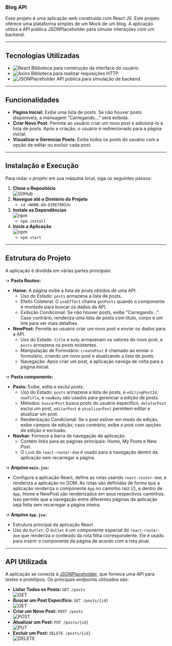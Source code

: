### Blog API

Esse projeto é uma aplicação web construída com React JS. Este projeto oferece uma plataforma simples de um Mock de um blog. A aplicação utiliza a API pública JSONPlaceholder para simular interações com um backend.

---

## Tecnologias Utilizadas

- ![React](https://img.shields.io/badge/React-61DAFB?style=for-the-badge&logo=react&logoColor=black) Biblioteca para construção da interface do usuário.
- ![Axios](https://img.shields.io/badge/Axios-5A29E3?style=for-the-badge&logo=axios&logoColor=white) Biblioteca para realizar requisições HTTP.
- ![JSONPlaceholder](https://img.shields.io/badge/JSONPlaceholder-8B9D4F?style=for-the-badge&logo=json&logoColor=white) API pública para simulação de backend.

---

## Funcionalidades

- **Página Inicial:** Exibe uma lista de posts. Se não houver posts disponíveis, a mensagem "Carregando..." será exibida.
- **Criar Novo Post:** Permite ao usuário criar um novo post e adicioná-lo à lista de posts. Após a criação, o usuário é redirecionado para a página inicial.
- **Visualizar e Gerenciar Posts:** Exibe todos os posts do usuário com a opção de editar ou excluir cada post.

---

## Instalação e Execução

Para rodar o projeto em sua máquina local, siga os seguintes passos:

1. **Clone o Repositório**  
   ![GitHub](https://img.shields.io/badge/GitHub-181717?style=for-the-badge&logo=github&logoColor=white)
2. **Navegue até o Diretório do Projeto**  
   - `cd <NOME-DO-DIRETÓRIO>`
3. **Instale as Dependências**  
   ![npm](https://img.shields.io/badge/npm-CB3837?style=for-the-badge&logo=npm&logoColor=white)
   - `npm install`
4. **Inicie a Aplicação**  
   ![npm](https://img.shields.io/badge/npm-CB3837?style=for-the-badge&logo=npm&logoColor=white)
   - `npm start`

---

## Estrutura do Projeto

A aplicação é dividida em várias partes principais:

-> **Pasta Routes:**
   - **Home:** A página exibe a lista de posts obtidos de uma API.
     - Uso do Estado: `posts` armazena a lista de posts.
     - Efeito Colateral: O `useEffect` chama `getPosts` quando o componente é montado para buscar os dados da API.
     - Exibição Condicional: Se não houver posts, exibe "Carregando...". Caso contrário, renderiza uma lista de posts com título, corpo e um link para ver mais detalhes.
   - **NewPost:** Permite ao usuário criar um novo post e enviar os dados para a API.
     - Uso do Estado: `title` e `body` armazenam os valores do novo post, e `posts` armazena os posts existentes.
     - Manipulação de Formulário: `createPost` é chamado ao enviar o formulário, criando um novo post e atualizando a lista de posts.
     - Navegação: Após criar um post, a aplicação navega de volta para a página inicial.

-> **Pasta components:**
   - **Posts:** Exibe, edita e exclui posts.
     - Uso do Estado: `posts` armazena a lista de posts, e `editingPostId`, `newTitle`, e `newBody` são usados para gerenciar a edição de posts.
     - Métodos: `buscarPost` busca posts do usuário específico, `deletarPost` exclui um post, `editarPost` e `atualizarPost` permitem editar e atualizar um post.
     - Renderização Condicional: Se o post estiver em modo de edição, exibe campos de edição; caso contrário, exibe o post com opções de edição e exclusão.
   - **Navbar:** Fornece a barra de navegação da aplicação.
     - Contém links para as páginas principais: Home, My Posts e New Post.
     - O `Link` do `react-router-dom` é usado para a navegação dentro da aplicação sem recarregar a página.

-> **Arquivo `main.jsx`:**
   - Configura a aplicação React, define as rotas usando `react-router-dom`, e renderiza a aplicação no DOM. As rotas são definidas de forma que a aplicação renderiza o componente `App` no caminho raiz (/), e dentro de `App`, Home e NewPost são renderizados em seus respectivos caminhos. Isso permite que a navegação entre diferentes páginas da aplicação seja feita sem recarregar a página inteira.

-> **Arquivo `App.jsx`:**
   - Estrutura principal da aplicação React
   - Uso do `Outlet`: O `Outlet` é um componente especial do `react-router-dom` que renderiza o conteúdo da rota filha correspondente. Ele é usado para inserir o componente da página de acordo com a rota atual.

---

## API Utilizada

A aplicação se conecta à [JSONPlaceholder](https://jsonplaceholder.typicode.com/), que fornece uma API para testes e protótipos. Os principais endpoints utilizados são:

- **Listar Todos os Posts:** `GET /posts`  
  ![GET](https://img.shields.io/badge/GET-007ACC?style=for-the-badge&logo=http&logoColor=white)
- **Buscar um Post Específico:** `GET /posts/{id}`  
  ![GET](https://img.shields.io/badge/GET-007ACC?style=for-the-badge&logo=http&logoColor=white)
- **Criar um Novo Post:** `POST /posts`  
  ![POST](https://img.shields.io/badge/POST-28A745?style=for-the-badge&logo=http&logoColor=white)
- **Atualizar um Post:** `PUT /posts/{id}`  
  ![PUT](https://img.shields.io/badge/PUT-FFC107?style=for-the-badge&logo=http&logoColor=white)
- **Excluir um Post:** `DELETE /posts/{id}`  
  ![DELETE](https://img.shields.io/badge/DELETE-D9534F?style=for-the-badge&logo=http&logoColor=white)
